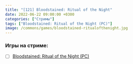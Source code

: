 ```yaml
---
title: "[121] Bloodstained: Ritual of the Night"
date: 2022-06-22 09:00:00 +0300
categories: ["Стримы"]
tags: ["Bloodstained: Ritual of the Night (PC)"]
image: /commons/games/bloodstained-ritualofthenight.jpg
---
```


### Игры на стриме:
+ [ ] [Bloodstained: Ritual of the Night (PC)](/tags/bloodstained-ritual-of-the-night-pc)
